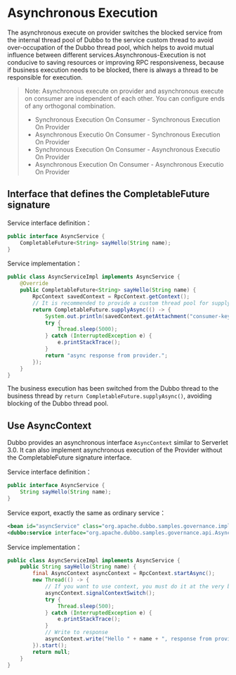 # Asynchronous Execution

The asynchronous execute on provider switches the blocked service from the internal thread pool of Dubbo to the service custom thread to avoid over-occupation of the Dubbo thread pool, which helps to avoid mutual influence between different services.Asynchronous-Execution is not conducive to saving resources or improving RPC responsiveness, because if business execution needs to be blocked, there is always a thread to be responsible for execution.

> Note: Asynchronous execute on provider and asynchronous execute on consumer are independent of each other. You can configure ends of any orthogonal combination.
>
> - Synchronous Execution On Consumer - Synchronous Execution On Provider
> - Asynchronous Executio On Consumer - Synchronous Execution On Provider
> - Synchronous Execution On Consumer - Asynchronous Executio On Provider
> - Asynchronous Execution On Consumer - Asynchronous Executio On Provider



## Interface that defines the CompletableFuture signature

Service interface definition：

```java
public interface AsyncService {
    CompletableFuture<String> sayHello(String name);
}
```

Service implementation：

```java
public class AsyncServiceImpl implements AsyncService {
    @Override
    public CompletableFuture<String> sayHello(String name) {
        RpcContext savedContext = RpcContext.getContext();
        // It is recommended to provide a custom thread pool for supplyAsync to avoid using the JDK common thread pool.
        return CompletableFuture.supplyAsync(() -> {
            System.out.println(savedContext.getAttachment("consumer-key1"));
            try {
                Thread.sleep(5000);
            } catch (InterruptedException e) {
                e.printStackTrace();
            }
            return "async response from provider.";
        });
    }
}
```

The business execution has been switched from the Dubbo thread to the business thread by `return CompletableFuture.supplyAsync()`, avoiding blocking of the Dubbo thread pool.



## Use AsyncContext

Dubbo provides an asynchronous interface `AsyncContext` similar to Serverlet 3.0. It can also implement asynchronous execution of the Provider without the CompletableFuture signature interface.

Service interface definition：

```java
public interface AsyncService {
    String sayHello(String name);
}
```

Service export, exactly the same as ordinary service：

```xml
<bean id="asyncService" class="org.apache.dubbo.samples.governance.impl.AsyncServiceImpl"/>
<dubbo:service interface="org.apache.dubbo.samples.governance.api.AsyncService" ref="asyncService"/>
```

Service implementation：

```java
public class AsyncServiceImpl implements AsyncService {
    public String sayHello(String name) {
        final AsyncContext asyncContext = RpcContext.startAsync();
        new Thread(() -> {
            // If you want to use context, you must do it at the very beginning
            asyncContext.signalContextSwitch();
            try {
                Thread.sleep(500);
            } catch (InterruptedException e) {
                e.printStackTrace();
            }
            // Write to response
            asyncContext.write("Hello " + name + ", response from provider.");
        }).start();
        return null;
    }
}
```


